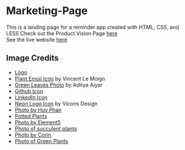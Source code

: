 # Marketing-Page
This is a landing page for a reminder app created with HTML, CSS, and LESS
Check out the Product Vision Page [here](https://docs.google.com/document/d/1RqQazV-OpCSIAaqeUg-l4ynZry83BTL4EczTth4Fl9c/edit?usp=sharing)  
See the live website [here](https://watermyplantsui.netlify.com/)

## Image Credits 
 * [Logo](https://iconscout.com/icon/plant-299)
 * [Plant Emoji Icon](https://iconscout.com/contributors/vincent-le-moign) by Vincent Le Moign  
 * [Green Leaves Photo](https://www.pexels.com/photo/close-up-photo-of-green-leafed-plant-1407305) by Aditya Aiyar 
 * [Github Icon](https://iconscout.com/icon/neon-75)
 * [LinkedIn Icon](https://iconscout.com/icon/neon-23) 
 * [Neon Logo Icon](https://iconscout.com/contributors/viconsdesign) by Vicons Design 
 * [Photo by Huy Phan](https://www.pexels.com/@huy-phan-316220?utm_content=attributionCopyText&utm_medium=referral&utm_source=pexels)
 * [Potted Plants](https://www.pexels.com/photo/potted-green-indoor-plants-3076899/)
 * [Photo by Element5](https://www.pexels.com/@element5?utm_content=attributionCopyText&utm_medium=referral&utm_source=pexels)
 * [Photo of succulent plants](https://www.pexels.com/photo/green-succulent-plants-on-pots-1470171/)
 * [Photo by Corin](https://www.pexels.com/@corin?utm_content=attributionCopyText&utm_medium=referral&utm_source=pexels)
 * [Photo of Green Plants](https://www.pexels.com/photo/variety-of-green-plants-1105019/)
